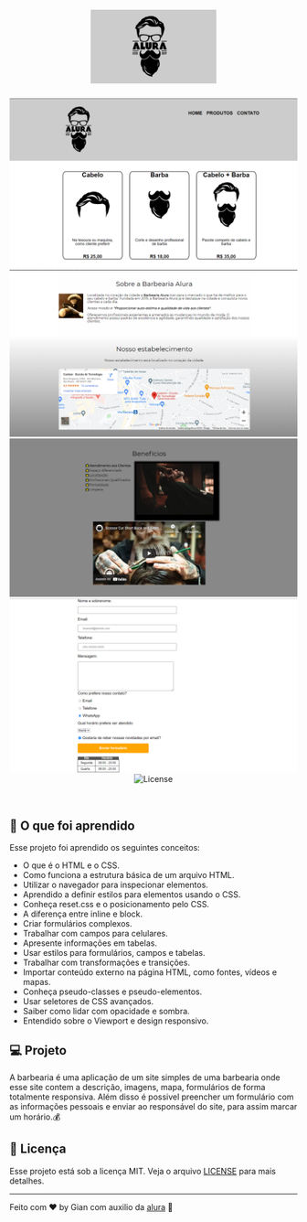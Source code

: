
<h1 align="center">
   <img alt="JobsCalc" title="JobsCalc" src="https://raw.githubusercontent.com/GianLAFerreira/Barbearia/main/img-git/logo.png" width="220px" /> 
</h1>

<p align="center">
 <img src="https://raw.githubusercontent.com/GianLAFerreira/Barbearia/main/img-git/Produtos.png" alt="PRs welcome!" />
 <img src="https://raw.githubusercontent.com/GianLAFerreira/Barbearia/main/img-git/sobre.png" alt="PRs welcome!" />
 <img src="https://raw.githubusercontent.com/GianLAFerreira/Barbearia/main/img-git/beneficios.png" alt="PRs welcome!" />
 <img src="https://raw.githubusercontent.com/GianLAFerreira/Barbearia/main/img-git/contato.png" alt="PRs welcome!" />

  <img alt="License" src="https://img.shields.io/static/v1?label=license&message=MIT&color=49AA26&labelColor=000000">
</p>

<br>

## 🚀 O que foi aprendido

Esse projeto foi aprendido os seguintes conceitos:

- O que é o HTML e o CSS.
- Como funciona a estrutura básica de um arquivo HTML.
- Utilizar o navegador para inspecionar elementos.
- Aprendido a definir estilos para elementos usando o CSS.
- Conheça reset.css e o posicionamento pelo CSS.
- A diferença entre inline e block.
- Criar formulários complexos.
- Trabalhar com campos para celulares.
- Apresente informações em tabelas.
- Usar estilos para formulários, campos e tabelas.
- Trabalhar com transformações e transições.
- Importar conteúdo externo na página HTML, como fontes, vídeos e mapas.
- Conheça pseudo-classes e pseudo-elementos.
- Usar seletores de CSS avançados.
- Saiber como lidar com opacidade e sombra.
- Entendido sobre o Viewport e design responsivo.

## 💻 Projeto

A barbearia é uma aplicação de um site simples de uma barbearia onde esse site contem a descrição, imagens, mapa, formulários de forma totalmente responsiva. Além disso é possivel preencher um formulário com as informações pessoais e enviar ao responsável do site, para assim marcar um horário.💰


## :memo: Licença

Esse projeto está sob a licença MIT. Veja o arquivo [LICENSE](https://github.com/GianLAFerreira/Barbearia/blob/main/LICENSE) para mais detalhes.

---

Feito com ♥ by Gian com auxilio da [alura](https://cursos.alura.com.br/)  :wave:
